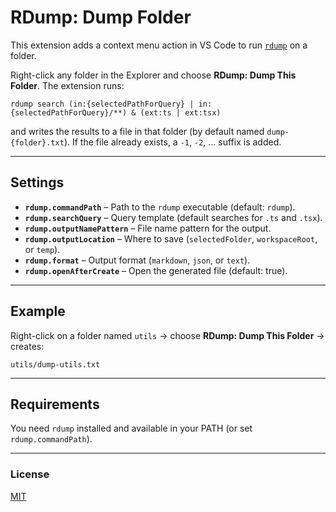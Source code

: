 # RDump: Dump Folder

This extension adds a context menu action in VS Code to run [`rdump`](https://github.com/your/rdump) on a folder.

Right-click any folder in the Explorer and choose **RDump: Dump This Folder**.
The extension runs:

```
rdump search (in:{selectedPathForQuery} | in:{selectedPathForQuery}/**) & (ext:ts | ext:tsx)
```

and writes the results to a file in that folder (by default named `dump-{folder}.txt`).
If the file already exists, a `-1`, `-2`, … suffix is added.

---

## Settings

- **`rdump.commandPath`** – Path to the `rdump` executable (default: `rdump`).
- **`rdump.searchQuery`** – Query template (default searches for `.ts` and `.tsx`).
- **`rdump.outputNamePattern`** – File name pattern for the output.
- **`rdump.outputLocation`** – Where to save (`selectedFolder`, `workspaceRoot`, or `temp`).
- **`rdump.format`** – Output format (`markdown`, `json`, or `text`).
- **`rdump.openAfterCreate`** – Open the generated file (default: true).

---

## Example

Right-click on a folder named `utils` → choose **RDump: Dump This Folder** → creates:

```
utils/dump-utils.txt
```

---

## Requirements

You need `rdump` installed and available in your PATH (or set `rdump.commandPath`).

---

### License

[MIT](https://github.com/amichevole89/rdump-folder-dump/blob/master/LICENSE)
